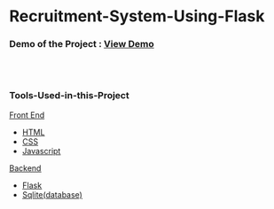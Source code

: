 # Recruitment-System-Using-Flask
<h3>Demo of the Project : <a href="https://drive.google.com/file/d/1tBi3d9PtFpfh2rLsUHuU8nAq2skur4g2/view?usp=sharing"> View Demo </a></h3>
<br><br>
<h3>Tools-Used-in-this-Project</h3>
<u>Front End<u>
  <ul><li>HTML</li>
    <li>CSS</li>
    <li>Javascript</li>
  </ul>
  <u>Backend<u>
    <ul><li>Flask</li>
      <li>Sqlite(database) </li>
    </ul>
 
